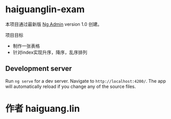 # haiguanglin-exam

本项目通过最新版 [Ng Admin](https://github.com/ryanemax/ng-admin) version 1.0 创建。

项目目标
- 制作一张表格
- 针对index实现升序，降序，乱序排列

## Development server

Run `ng serve` for a dev server. Navigate to `http://localhost:4200/`. The app will automatically reload if you change any of the source files.

# 作者 haiguang.lin
